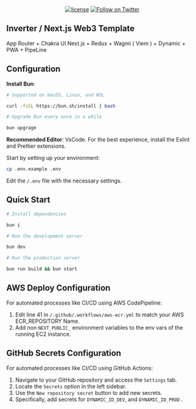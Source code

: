 <div align="center">

[![license](https://img.shields.io/badge/license-Apache%202-blue)](/LICENSE.md)
[![Follow on Twitter](https://img.shields.io/twitter/follow/inverternetwork.svg?label=follow+INVERTER)](https://twitter.com/inverternetwork)

</div>

## Inverter / Next.js Web3 Template

App Router + Chakra UI Next.js + Redux + Wagmi ( Viem ) + Dynamic + PWA + PipeLine

## Configuration

**Install Bun**:

```bash
# Supported on macOS, Linux, and WSL

curl -fsSL https://bun.sh/install | bash

# Upgrade Bun every once in a while

bun upgrage

```

**Recommended Editor**: VsCode. For the best experience, install the Eslint and Prettier extensions.

Start by setting up your environment:

```bash
cp .env.example .env
```

Edit the `/.env` file with the necessary settings.

## Quick Start

```bash
# Install dependencies

bun i

# Run the development server

bun dev

# Run the production server

bun run build && bun start
```

## AWS Deploy Configuration

For automated processes like CI/CD using AWS CodePipeline:

1. Edit line 41 in `/.github/.workflows/aws-ecr.yml` to match your AWS ECR_REPOSITORY Name.
2. Add non `NEXT_PUBLIC_` environment variables to the env vars of the running EC2 instance.

## GitHub Secrets Configuration

For automated processes like CI/CD using GitHub Actions:

1. Navigate to your GitHub repository and access the `Settings` tab.
2. Locate the `Secrets` option in the left sidebar.
3. Use the `New repository secret` button to add new secrets.
4. Specifically, add secrets for `DYNAMIC_ID_DEV`, and `DYNAMIC_ID_PROD` .
